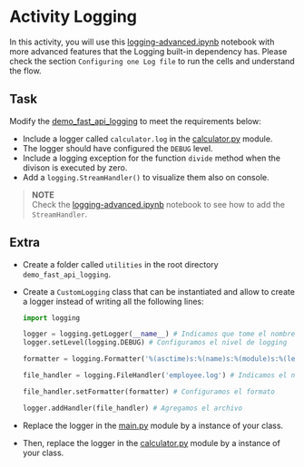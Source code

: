 # Activity Logging

In this activity, you will use this [logging-advanced.ipynb](logging-advanced.ipynb) notebook with more advanced features that the Logging built-in dependency has. Please check the section `Configuring one Log file` to run the cells and understand the flow.

## Task

Modify the [demo_fast_api_logging](../demo_fast_api_logging) to meet the requirements below:

* Include a logger called `calculator.log` in the [calculator.py](../demo_fast_api_logging/src/calculator/calculator.py) module.
* The logger should have configured the `DEBUG` level.
* Include a logging exception for the function `divide` method when the divison is executed by zero.
* Add a `logging.StreamHandler()` to visualize them also on console.

>**NOTE**  
Check the [logging-advanced.ipynb](logging-advanced.ipynb) notebook to see how to add the `StreamHandler`.

## Extra

* Create a folder called `utilities` in the root directory `demo_fast_api_logging`.

* Create a `CustomLogging` class that can be instantiated and allow to create a logger instead of writing all the following lines:

    ```python
    import logging

    logger = logging.getLogger(__name__) # Indicamos que tome el nombre del modulo
    logger.setLevel(logging.DEBUG) # Configuramos el nivel de logging

    formatter = logging.Formatter('%(asctime)s:%(name)s:%(module)s:%(levelname)s:%(message)s') # Creamos el formato

    file_handler = logging.FileHandler('employee.log') # Indicamos el nombre del archivo

    file_handler.setFormatter(formatter) # Configuramos el formato

    logger.addHandler(file_handler) # Agregamos el archivo
    ```

* Replace the logger in the [main.py](../demo_fast_api_logging/src/main.py) module by a instance of your class.

* Then, replace the logger in the [calculator.py](../demo_fast_api_logging/src/calculator/calculator.py) module by a instance of your class.
